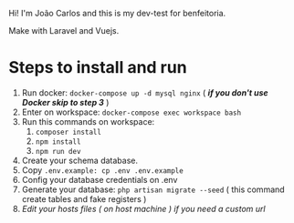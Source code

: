 Hi! I'm João Carlos and this is my dev-test for benfeitoria.

Make with Laravel and Vuejs.

# Steps to install and run

 1. Run docker: `docker-compose up -d mysql nginx` ( ***if you don't use Docker skip to step 3*** ) 
 2. Enter on workspace: `docker-compose exec workspace bash`
 3.  Run this commands on workspace:  
      1. `composer install`
      2. `npm install`
      3. `npm run dev`
 4. Create your schema database.
 5. Copy `.env.example: cp .env .env.example`
 6. Config your database credentials on .env
 7. Generate your database: `php artisan migrate --seed` ( this command create tables and fake registers )
 8. *Edit your hosts files ( on host machine ) if you need a custom url*